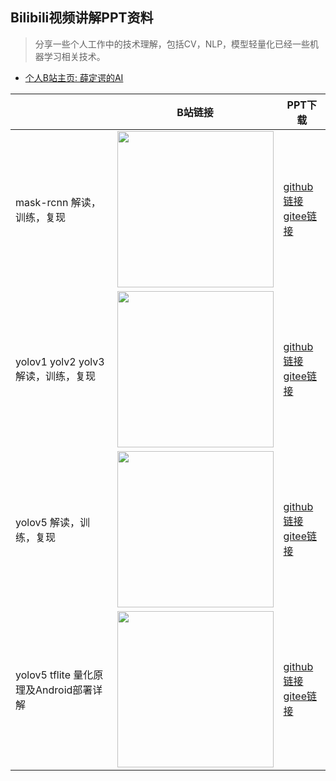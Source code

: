 ## Bilibili视频讲解PPT资料
> 分享一些个人工作中的技术理解，包括CV，NLP，模型轻量化已经一些机器学习相关技术。

- [个人B站主页: 薛定谔的AI](https://space.bilibili.com/237133596/video)

|   | B站链接  | PPT下载  |
|---|---|---|
| mask-rcnn 解读，训练，复现 | [<img src="https://raw.githubusercontent.com/yyccR/bilibili_talk/master/mask-rcnn%20%E8%A7%A3%E8%AF%BB%EF%BC%8C%E8%AE%AD%E7%BB%83%EF%BC%8C%E5%A4%8D%E7%8E%B0/mask_rcnn%E5%B0%81%E9%9D%A2.png" width="250"/>](https://www.bilibili.com/video/BV1qA411w7Zg?spm_id_from=333.999.0.0) | [github链接](https://github.com/yyccR/bilibili_talk/raw/master/mask-rcnn%20%E8%A7%A3%E8%AF%BB%EF%BC%8C%E8%AE%AD%E7%BB%83%EF%BC%8C%E5%A4%8D%E7%8E%B0/mask_rcnn_bilibili_talk_ppt.pdf) <br> [gitee链接]() |
| yolov1 yolv2 yolv3 解读，训练，复现 | [<img src="https://raw.githubusercontent.com/yyccR/bilibili_talk/master/yolov1%20yolov2%20yolv3%20%E8%AE%AD%E7%BB%83%EF%BC%8C%E8%A7%A3%E8%AF%BB%EF%BC%8C%E5%A4%8D%E7%8E%B0/yolov1v2v3.png" width="250"/>](https://www.bilibili.com/video/BV1DS4y1R7zd?spm_id_from=333.999.0.0) | [github链接](https://github.com/yyccR/bilibili_talk/raw/master/yolov1%20yolov2%20yolv3%20%E8%AE%AD%E7%BB%83%EF%BC%8C%E8%A7%A3%E8%AF%BB%EF%BC%8C%E5%A4%8D%E7%8E%B0/yolov1yolov2yolov3_bilibili_talk_ppt.pdf) <br> [gitee链接]() |
| yolov5 解读，训练，复现 | [<img src="https://raw.githubusercontent.com/yyccR/bilibili_talk/master/yolov5%20%E8%A7%A3%E8%AF%BB%EF%BC%8C%E8%AE%AD%E7%BB%83%EF%BC%8C%E5%A4%8D%E7%8E%B0/yolov5-tflite-android%E9%83%A8%E7%BD%B2%E5%B0%81%E9%9D%A2.png" width="250"/>](https://www.bilibili.com/video/BV1JR4y1g77H?spm_id_from=333.999.0.0) | [github链接](https://github.com/yyccR/bilibili_talk/raw/master/yolov5%20%E8%A7%A3%E8%AF%BB%EF%BC%8C%E8%AE%AD%E7%BB%83%EF%BC%8C%E5%A4%8D%E7%8E%B0/yolov5_bilibili_talk_ppt.pdf) <br> [gitee链接]() |
| yolov5 tflite 量化原理及Android部署详解  | [<img src="https://raw.githubusercontent.com/yyccR/bilibili_talk/master/yolov5%20tflite%20%E9%87%8F%E5%8C%96%E5%8E%9F%E7%90%86%E5%8F%8AAndroid%E9%83%A8%E7%BD%B2%E8%AF%A6%E8%A7%A3/yolov5%E5%B0%81%E9%9D%A2.png" width="250"/>](https://www.bilibili.com/video/BV1La411e7NC?spm_id_from=333.999.0.0) | [github链接](https://github.com/yyccR/bilibili_talk/raw/master/yolov5%20tflite%20%E9%87%8F%E5%8C%96%E5%8E%9F%E7%90%86%E5%8F%8AAndroid%E9%83%A8%E7%BD%B2%E8%AF%A6%E8%A7%A3/yolov5_tflite_android_bilibili_talk_ppt.pdf) <br> [gitee链接]() |